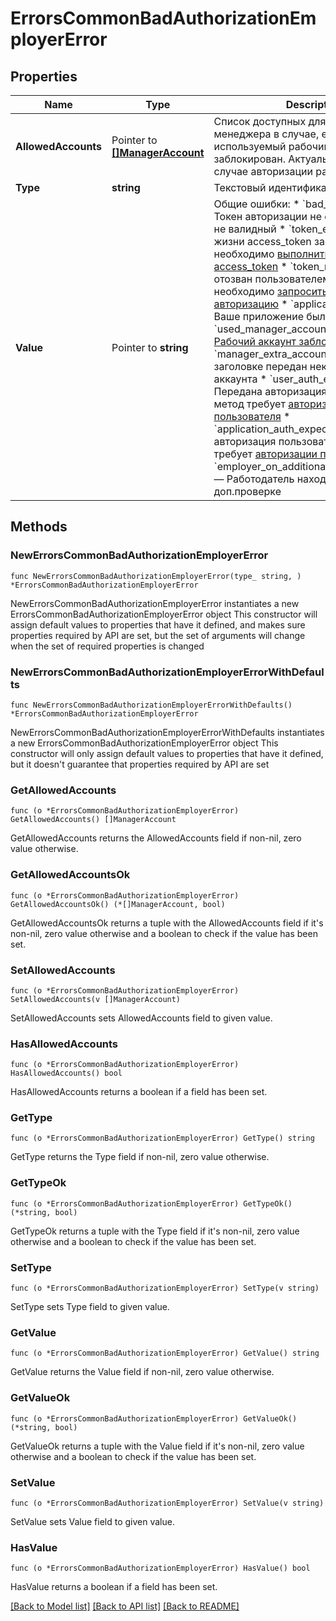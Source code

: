 # ErrorsCommonBadAuthorizationEmployerError

## Properties

Name | Type | Description | Notes
------------ | ------------- | ------------- | -------------
**AllowedAccounts** | Pointer to [**[]ManagerAccount**](ManagerAccount.md) | Список доступных для токена аккаунтов менеджера в случае, если используемый рабочий аккаунт заблокирован. Актуально только в случае авторизации работодателя  | [optional] 
**Type** | **string** | Текстовый идентификатор типа ошибки | 
**Value** | Pointer to **string** | Общие ошибки:   * &#x60;bad_authorization&#x60; — Токен авторизации не существует или не валидный   * &#x60;token_expired&#x60; — Время жизни access_token завершилось, необходимо [выполнить обновление access_token](#refresh_token)   * &#x60;token_revoked&#x60; — Токен отозван пользователем, приложению необходимо [запросить новую авторизацию](#section/Tipy-avtorizacij)   * &#x60;application_not_found&#x60; — Ваше приложение было удалено   * &#x60;used_manager_account_forbidden&#x60; — [Рабочий аккаунт заблокирован](https://github.com/hhru/api/blob/master/docs/errors.md#manager-accounts-blocked)   * &#x60;manager_extra_account_not_found&#x60; — В заголовке передан некорректный id аккаунта   * &#x60;user_auth_expected&#x60; — Передана авторизация приложения, метод требует [авторизации пользователя](#get-auth)   * &#x60;application_auth_expected&#x60; — Передана авторизация пользователя, метод требует [авторизации приложения](#get-client-auth)   * &#x60;employer_on_additional_check_restricted&#x60; — Работодатель находится на доп.проверке  | [optional] 

## Methods

### NewErrorsCommonBadAuthorizationEmployerError

`func NewErrorsCommonBadAuthorizationEmployerError(type_ string, ) *ErrorsCommonBadAuthorizationEmployerError`

NewErrorsCommonBadAuthorizationEmployerError instantiates a new ErrorsCommonBadAuthorizationEmployerError object
This constructor will assign default values to properties that have it defined,
and makes sure properties required by API are set, but the set of arguments
will change when the set of required properties is changed

### NewErrorsCommonBadAuthorizationEmployerErrorWithDefaults

`func NewErrorsCommonBadAuthorizationEmployerErrorWithDefaults() *ErrorsCommonBadAuthorizationEmployerError`

NewErrorsCommonBadAuthorizationEmployerErrorWithDefaults instantiates a new ErrorsCommonBadAuthorizationEmployerError object
This constructor will only assign default values to properties that have it defined,
but it doesn't guarantee that properties required by API are set

### GetAllowedAccounts

`func (o *ErrorsCommonBadAuthorizationEmployerError) GetAllowedAccounts() []ManagerAccount`

GetAllowedAccounts returns the AllowedAccounts field if non-nil, zero value otherwise.

### GetAllowedAccountsOk

`func (o *ErrorsCommonBadAuthorizationEmployerError) GetAllowedAccountsOk() (*[]ManagerAccount, bool)`

GetAllowedAccountsOk returns a tuple with the AllowedAccounts field if it's non-nil, zero value otherwise
and a boolean to check if the value has been set.

### SetAllowedAccounts

`func (o *ErrorsCommonBadAuthorizationEmployerError) SetAllowedAccounts(v []ManagerAccount)`

SetAllowedAccounts sets AllowedAccounts field to given value.

### HasAllowedAccounts

`func (o *ErrorsCommonBadAuthorizationEmployerError) HasAllowedAccounts() bool`

HasAllowedAccounts returns a boolean if a field has been set.

### GetType

`func (o *ErrorsCommonBadAuthorizationEmployerError) GetType() string`

GetType returns the Type field if non-nil, zero value otherwise.

### GetTypeOk

`func (o *ErrorsCommonBadAuthorizationEmployerError) GetTypeOk() (*string, bool)`

GetTypeOk returns a tuple with the Type field if it's non-nil, zero value otherwise
and a boolean to check if the value has been set.

### SetType

`func (o *ErrorsCommonBadAuthorizationEmployerError) SetType(v string)`

SetType sets Type field to given value.


### GetValue

`func (o *ErrorsCommonBadAuthorizationEmployerError) GetValue() string`

GetValue returns the Value field if non-nil, zero value otherwise.

### GetValueOk

`func (o *ErrorsCommonBadAuthorizationEmployerError) GetValueOk() (*string, bool)`

GetValueOk returns a tuple with the Value field if it's non-nil, zero value otherwise
and a boolean to check if the value has been set.

### SetValue

`func (o *ErrorsCommonBadAuthorizationEmployerError) SetValue(v string)`

SetValue sets Value field to given value.

### HasValue

`func (o *ErrorsCommonBadAuthorizationEmployerError) HasValue() bool`

HasValue returns a boolean if a field has been set.


[[Back to Model list]](../README.md#documentation-for-models) [[Back to API list]](../README.md#documentation-for-api-endpoints) [[Back to README]](../README.md)


